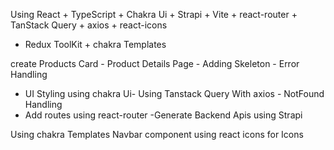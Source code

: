 <!-- ################ -->

Using React + TypeScript + Chakra Ui + Strapi + Vite + react-router + TanStack Query + axios + react-icons
- Redux ToolKit + chakra Templates

create Products Card - Product Details Page - Adding Skeleton - Error Handling
 - UI Styling using chakra Ui- Using Tanstack Query With axios - NotFound Handling
  - Add routes using react-router -Generate Backend Apis using Strapi


Using chakra Templates Navbar component
using react icons for Icons

